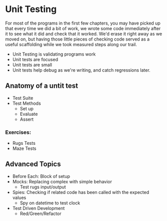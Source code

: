 # Unit Testing

For most of the programs in the first few chapters, you may have picked up that
every time we did a bit of work, we wrote some code immediately after it to see
what it did and check that it worked. We'd erase it right away as we moved on,
but having those little pieces of checking code served as a useful scaffolding
while we took measured steps along our trail.



* Unit Testing is validating programs work
* Unit tests are focused
* Unit tests are small
* Unit tests help debug as we're writing, and catch regressions later.

## Anatomy of a untit test

* Test Suite
* Test Methods
  * Set up
  * Evaluate
  * Assert

### Exercises:

* Rugs Tests
* Maze Tests

## Advanced Topics

* Before Each: Block of setup
* Mocks: Replacing complex with simple behavior
  * Test rugs input/output
* Spies: Checking if related code has been called with the expected values
  * Spy on datetime to test clock
* Test Driven Development
  * Red/Green/Refactor

